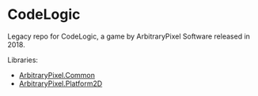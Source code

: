 # CodeLogic
Legacy repo for CodeLogic, a game by ArbitraryPixel Software released in 2018.

Libraries:
* [ArbitraryPixel.Common](https://github.com/trinith/ArbitraryPixel.Common)
* [ArbitraryPixel.Platform2D](https://github.com/trinith/ArbitraryPixel.Platform2D)